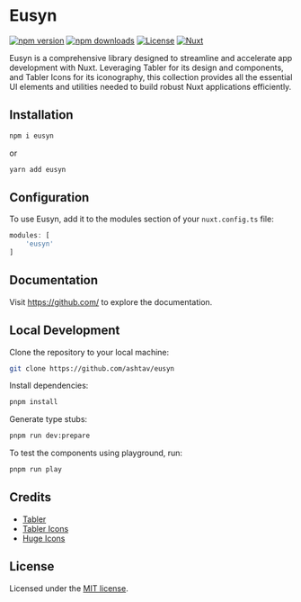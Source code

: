 # Eusyn

[![npm version][npm-version-src]][npm-version-href]
[![npm downloads][npm-downloads-src]][npm-downloads-href]
[![License][license-src]][license-href]
[![Nuxt][nuxt-src]][nuxt-href]

Eusyn is a comprehensive library designed to streamline and accelerate app development with Nuxt. Leveraging Tabler for its design and components, and Tabler Icons for its iconography, this collection provides all the essential UI elements and utilities needed to build robust Nuxt applications efficiently.


## Installation

```bash
npm i eusyn
```
or
```bash
yarn add eusyn
```
## Configuration
To use Eusyn, add it to the modules section of your `nuxt.config.ts` file:
```typescript
modules: [
    'eusyn'
]
```


## Documentation

Visit https://github.com/ to explore the documentation.

## Local Development

Clone the repository to your local machine:
```bash
git clone https://github.com/ashtav/eusyn
```
Install dependencies:
```bash
pnpm install
```
Generate type stubs:
```bash
pnpm run dev:prepare
```
To test the components using playground, run:
```bash
pnpm run play
```

## Credits

- [Tabler](https://tabler.io/)
- [Tabler Icons](https://tabler.io/icons)
- [Huge Icons](https://hugeicons.com/icon/crop-stroke-rounded)

## License

Licensed under the [MIT license](https://opensource.org/license/mit).

<!-- Badges -->
[npm-version-src]: https://img.shields.io/npm/v/eusyn/latest.svg?style=flat&colorA=18181B&colorB=28CF8D
[npm-version-href]: https://npmjs.com/package/eusyn

[npm-downloads-src]: https://img.shields.io/npm/dm/eusyn.svg?style=flat&colorA=18181B&colorB=28CF8D
[npm-downloads-href]: https://npmjs.com/package/eusyn

[license-src]: https://img.shields.io/github/license/nuxt/ui.svg?style=flat&colorA=18181B&colorB=28CF8D
[license-href]: https://github.com/nuxt/ui/blob/main/LICENSE

[nuxt-src]: https://img.shields.io/badge/Nuxt-18181B?logo=nuxt.js
[nuxt-href]: https://nuxt.com